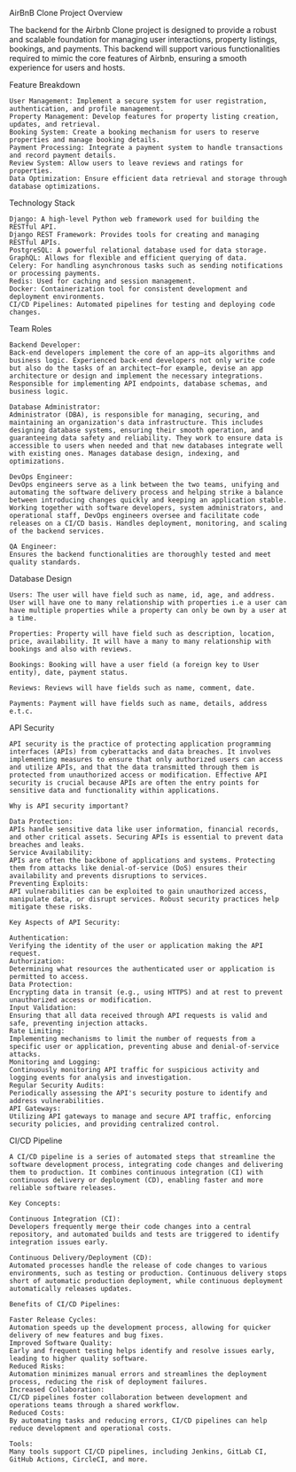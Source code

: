 AirBnB Clone Project Overview

The backend for the Airbnb Clone project is designed to provide a robust and scalable foundation for managing user interactions, property listings, bookings, and payments. This backend will support various functionalities required to mimic the core features of Airbnb, ensuring a smooth experience for users and hosts.

Feature Breakdown

    User Management: Implement a secure system for user registration, authentication, and profile management.
    Property Management: Develop features for property listing creation, updates, and retrieval.
    Booking System: Create a booking mechanism for users to reserve properties and manage booking details.
    Payment Processing: Integrate a payment system to handle transactions and record payment details.
    Review System: Allow users to leave reviews and ratings for properties.
    Data Optimization: Ensure efficient data retrieval and storage through database optimizations.

Technology Stack

    Django: A high-level Python web framework used for building the RESTful API.
    Django REST Framework: Provides tools for creating and managing RESTful APIs.
    PostgreSQL: A powerful relational database used for data storage.
    GraphQL: Allows for flexible and efficient querying of data.
    Celery: For handling asynchronous tasks such as sending notifications or processing payments.
    Redis: Used for caching and session management.
    Docker: Containerization tool for consistent development and deployment environments.
    CI/CD Pipelines: Automated pipelines for testing and deploying code changes.

    
Team Roles

    Backend Developer: 
    Back-end developers implement the core of an app—its algorithms and business logic. Experienced back-end developers not only write code but also do the tasks of an architect—for example, devise an app architecture or design and implement the necessary integrations. Responsible for implementing API endpoints, database schemas, and business logic.

    Database Administrator:
    Administrator (DBA), is responsible for managing, securing, and maintaining an organization's data infrastructure. This includes designing database systems, ensuring their smooth operation, and guaranteeing data safety and reliability. They work to ensure data is accessible to users when needed and that new databases integrate well with existing ones. Manages database design, indexing, and optimizations.
    
    DevOps Engineer:
    DevOps engineers serve as a link between the two teams, unifying and automating the software delivery process and helping strike a balance between introducing changes quickly and keeping an application stable. Working together with software developers, system administrators, and operational staff, DevOps engineers oversee and facilitate code releases on a CI/CD basis. Handles deployment, monitoring, and scaling of the backend services.
    
    QA Engineer:
    Ensures the backend functionalities are thoroughly tested and meet quality standards.

Database Design

    Users: The user will have field such as name, id, age, and address. User will have one to many relationship with properties i.e a user can have multiple properties while a property can only be own by a user at a time.

    Properties: Property will have field such as description, location, price, availability. It will have a many to many relationship with bookings and also with reviews.

    Bookings: Booking will have a user field (a foreign key to User entity), date, payment status.

    Reviews: Reviews will have fields such as name, comment, date.

    Payments: Payment will have fields such as name, details, address e.t.c.

API Security

    API security is the practice of protecting application programming interfaces (APIs) from cyberattacks and data breaches. It involves implementing measures to ensure that only authorized users can access and utilize APIs, and that the data transmitted through them is protected from unauthorized access or modification. Effective API security is crucial because APIs are often the entry points for sensitive data and functionality within applications. 

    Why is API security important?

    Data Protection:
    APIs handle sensitive data like user information, financial records, and other critical assets. Securing APIs is essential to prevent data breaches and leaks. 
    Service Availability:
    APIs are often the backbone of applications and systems. Protecting them from attacks like denial-of-service (DoS) ensures their availability and prevents disruptions to services. 
    Preventing Exploits:
    API vulnerabilities can be exploited to gain unauthorized access, manipulate data, or disrupt services. Robust security practices help mitigate these risks. 

    Key Aspects of API Security:

    Authentication:
    Verifying the identity of the user or application making the API request. 
    Authorization:
    Determining what resources the authenticated user or application is permitted to access. 
    Data Protection:
    Encrypting data in transit (e.g., using HTTPS) and at rest to prevent unauthorized access or modification. 
    Input Validation:
    Ensuring that all data received through API requests is valid and safe, preventing injection attacks. 
    Rate Limiting:
    Implementing mechanisms to limit the number of requests from a specific user or application, preventing abuse and denial-of-service attacks. 
    Monitoring and Logging:
    Continuously monitoring API traffic for suspicious activity and logging events for analysis and investigation. 
    Regular Security Audits:
    Periodically assessing the API's security posture to identify and address vulnerabilities. 
    API Gateways:
    Utilizing API gateways to manage and secure API traffic, enforcing security policies, and providing centralized control. 

CI/CD Pipeline

    A CI/CD pipeline is a series of automated steps that streamline the software development process, integrating code changes and delivering them to production. It combines continuous integration (CI) with continuous delivery or deployment (CD), enabling faster and more reliable software releases. 

    Key Concepts:

    Continuous Integration (CI):
    Developers frequently merge their code changes into a central repository, and automated builds and tests are triggered to identify integration issues early. 

    Continuous Delivery/Deployment (CD):
    Automated processes handle the release of code changes to various environments, such as testing or production. Continuous delivery stops short of automatic production deployment, while continuous deployment automatically releases updates. 

    Benefits of CI/CD Pipelines:

    Faster Release Cycles:
    Automation speeds up the development process, allowing for quicker delivery of new features and bug fixes. 
    Improved Software Quality:
    Early and frequent testing helps identify and resolve issues early, leading to higher quality software. 
    Reduced Risks:
    Automation minimizes manual errors and streamlines the deployment process, reducing the risk of deployment failures. 
    Increased Collaboration:
    CI/CD pipelines foster collaboration between development and operations teams through a shared workflow. 
    Reduced Costs:
    By automating tasks and reducing errors, CI/CD pipelines can help reduce development and operational costs. 

    Tools:
    Many tools support CI/CD pipelines, including Jenkins, GitLab CI, GitHub Actions, CircleCI, and more.